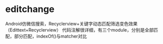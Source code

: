 # editchange
Android仿微信搜索，Recyclerview+关键字动态匹配筛选变色效果（Edittext+Recyclerview）
代码注解很详细，有三个module，分别是全部匹配，部分匹配，indexOf()与matcher对比
